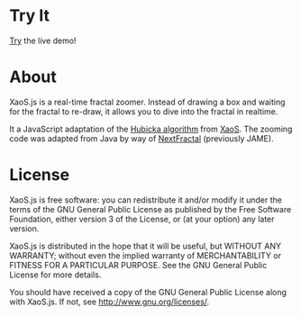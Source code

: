 # Try It

[Try](http://jblang.github.io/XaoSjs) the live demo!

# About

XaoS.js is a real-time fractal zoomer.  Instead of drawing a box and waiting for the fractal
to re-draw, it allows you to dive into the fractal in realtime.

It a JavaScript adaptation of the
[Hubicka algorithm](https://github.com/xaos-project/XaoS/blob/master/doc/xaosdev.info#L1755)
from [XaoS](http://xaos.sf.net). The zooming code was adapted from Java by way of
[NextFractal](http://nextfractal.nextbreakpoint.com/) (previously JAME).

# License

XaoS.js is free software: you can redistribute it and/or modify
it under the terms of the GNU General Public License as published by
the Free Software Foundation, either version 3 of the License, or
(at your option) any later version.

XaoS.js is distributed in the hope that it will be useful,
but WITHOUT ANY WARRANTY; without even the implied warranty of
MERCHANTABILITY or FITNESS FOR A PARTICULAR PURPOSE.  See the
GNU General Public License for more details.

You should have received a copy of the GNU General Public License
along with XaoS.js.  If not, see <http://www.gnu.org/licenses/>.
